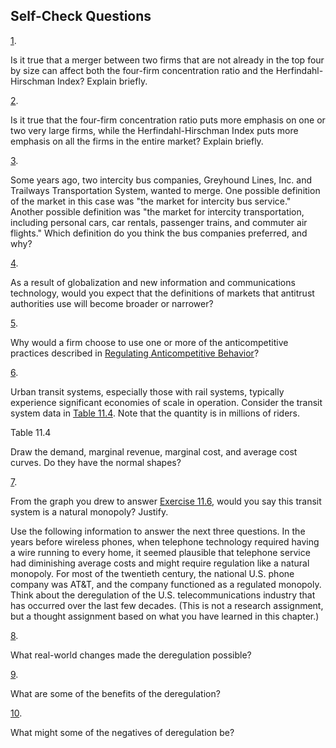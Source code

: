 ## Self-Check Questions

[1](http://openstax.org/books/principles-microeconomics-3e/pages/chapter-11#fs-idp20050208-solution).

Is it true that a merger between two firms that are not already in the
top four by size can affect both the four-firm concentration ratio and
the Herfindahl-Hirschman Index? Explain briefly.

[2](http://openstax.org/books/principles-microeconomics-3e/pages/chapter-11#fs-idm32347520-solution).

Is it true that the four-firm concentration ratio puts more emphasis on
one or two very large firms, while the Herfindahl-Hirschman Index puts
more emphasis on all the firms in the entire market? Explain briefly.

[3](http://openstax.org/books/principles-microeconomics-3e/pages/chapter-11#fs-idp133328928-solution).

Some years ago, two intercity bus companies, Greyhound Lines, Inc. and
Trailways Transportation System, wanted to merge. One possible
definition of the market in this case was "the market for intercity bus
service." Another possible definition was "the market for intercity
transportation, including personal cars, car rentals, passenger trains,
and commuter air flights." Which definition do you think the bus
companies preferred, and why?

[4](http://openstax.org/books/principles-microeconomics-3e/pages/chapter-11#fs-idp62461936-solution).

As a result of globalization and new information and communications
technology, would you expect that the definitions of markets that
antitrust authorities use will become broader or narrower?

[5](http://openstax.org/books/principles-microeconomics-3e/pages/chapter-11#fs-idm57918848-solution).

Why would a firm choose to use one or more of the anticompetitive
practices described in [Regulating Anticompetitive
Behavior](http://openstax.org/books/principles-microeconomics-3e/pages/11-2-regulating-anticompetitive-behavior)?

[6](http://openstax.org/books/principles-microeconomics-3e/pages/chapter-11#fs-idm35141040-solution).

Urban transit systems, especially those with rail systems, typically
experience significant economies of scale in operation. Consider the
transit system data in [Table 11.4](#Table_11_06). Note that the
quantity is in millions of riders.

Table 11.4

Draw the demand, marginal revenue, marginal cost, and average cost
curves. Do they have the normal shapes?

[7](http://openstax.org/books/principles-microeconomics-3e/pages/chapter-11#fs-idm151696144-solution).

From the graph you drew to answer [Exercise 11.6](#fs-idm35141040),
would you say this transit system is a natural monopoly? Justify.

Use the following information to answer the next three questions. In the
years before wireless phones, when telephone technology required having
a wire running to every home, it seemed plausible that telephone service
had diminishing average costs and might require regulation like a
natural monopoly. For most of the twentieth century, the national U.S.
phone company was AT&T, and the company functioned as a regulated
monopoly. Think about the deregulation of the U.S. telecommunications
industry that has occurred over the last few decades. (This is not a
research assignment, but a thought assignment based on what you have
learned in this chapter.)

[8](http://openstax.org/books/principles-microeconomics-3e/pages/chapter-11#fs-idm85133776-solution).

What real-world changes made the deregulation possible?

[9](http://openstax.org/books/principles-microeconomics-3e/pages/chapter-11#fs-idm43695440-solution).

What are some of the benefits of the deregulation?

[10](http://openstax.org/books/principles-microeconomics-3e/pages/chapter-11#fs-idm15499232-solution).

What might some of the negatives of deregulation be?
